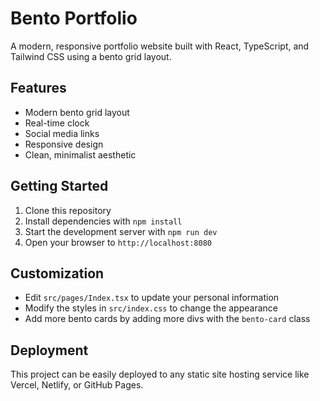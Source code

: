 
# Bento Portfolio

A modern, responsive portfolio website built with React, TypeScript, and Tailwind CSS using a bento grid layout.

## Features

- Modern bento grid layout
- Real-time clock
- Social media links
- Responsive design
- Clean, minimalist aesthetic

## Getting Started

1. Clone this repository
2. Install dependencies with `npm install`
3. Start the development server with `npm run dev`
4. Open your browser to `http://localhost:8080`

## Customization

- Edit `src/pages/Index.tsx` to update your personal information
- Modify the styles in `src/index.css` to change the appearance
- Add more bento cards by adding more divs with the `bento-card` class

## Deployment

This project can be easily deployed to any static site hosting service like Vercel, Netlify, or GitHub Pages.
